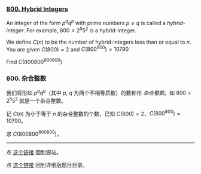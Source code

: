 ### [800. Hybrid Integers](https://projecteuler.net/problem=800)

An integer of the form $p^q q^p$ with prime numbers $p \neq q$ is called a *hybrid-integer*.
For example, $800 = 2^5 5^2$ is a hybrid-integer.

We define $C(n)$ to be the number of hybrid-integers less than or equal to $n$.
You are given $C(800) = 2$ and $C(800^{800}) = 10790$

Find $C(800800^{800800})$

### 800. 杂合整数

我们将形如 $p^q q^p$（其中 $p$, $q$ 为两个不相等质数）的数称作 *杂合整数*。如 $800 = 2^5 5^2$ 就是一个杂合整数。

记 $C(n)$ 为小于等于 $n$ 的杂合整数的个数，已知 $C(800) = 2$、$C(800^{800}) = 10790$。

求 $C(800800^{800800})$。

---

点 [这个链接](https://fsy-juruo.github.io/pe-chinese-translation/) 回到源站。

点 [这个链接](https://fsy-juruo.github.io/pe-chinese-translation/detailed_content_archives.html) 回到详细版题目目录。

